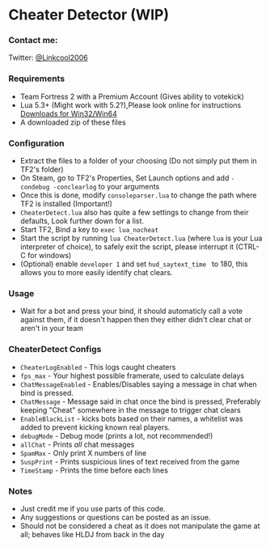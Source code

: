 # Cheater Detector (WIP)

### Contact me:
Twitter: [@Linkcool2006](https://twitter.com/linkcool2006/)

### Requirements

- Team Fortress 2 with a Premium Account (Gives ability to votekick)
- Lua 5.3+ (Might work with 5.2?),Please look online for instructions  [Downloads for Win32/Win64](http://luabinaries.sourceforge.net/download.html) 
- A downloaded zip of these files


### Configuration
- Extract the files to a folder of your choosing (Do not simply put them in TF2's folder)
- On Steam, go to TF2's Properties, Set Launch options and add `-condebug -conclearlog` to your arguments
- Once this is done, modify `consoleparser.lua` to change the path where TF2 is installed (Important!)
- `CheaterDetect.lua` also has quite a few settings to change from their defaults, Look further down for a list.
- Start TF2, Bind a key to `exec lua_nocheat` 
- Start the script by running `lua CheaterDetect.lua` (where `lua` is your Lua interpreter of choice), to safely exit the script, please interrupt it (CTRL-C for windows)
- (Optional) enable `developer 1` and set `hud_saytext_time ` to 180, this allows you to more easily identify chat clears.

### Usage
- Wait for a bot and press your bind, it should automaticly call a vote against them, if it doesn't happen then they either didn't clear chat or aren't in your team

### CheaterDetect Configs
- `CheaterLogEnabled` - This logs caught cheaters 
- `fps_max` - Your highest possible framerate, used to calculate delays
- `ChatMessageEnabled` - Enables/Disables saying a message in chat when bind is pressed.
- `ChatMessage` - Message said in chat once the bind is pressed, Preferably keeping "Cheat" somewhere in the message to trigger chat clears
- `EnableBlackList` - kicks bots based on their names, a whitelist was added to prevent kicking known real players.
- `debugMode` - Debug mode (prints a lot, not recommended!)
- `allChat` - Prints *all* chat messages
- `SpamMax` - Only print X numbers of line 
- `SuspPrint` - Prints suspicious lines of text received from the game 
- `TimeStamp` - Prints the time before each lines

### Notes
- Just credit me if you use parts of this code.
- Any suggestions or questions can be posted as an issue.
- Should not be considered a cheat as it does not manipulate the game at all; behaves like HLDJ from back in the day
